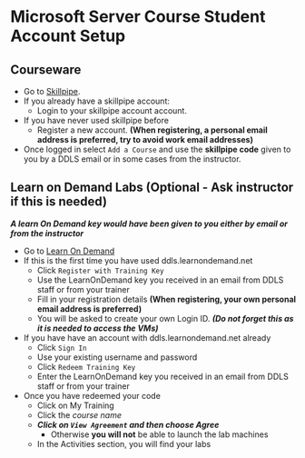 # Microsoft Server Course Student Account Setup

## Courseware

- Go to [Skillpipe](https://skillpipe.com/).
- If you already have a skillpipe account:
  - Login to your skillpipe account account.
- If you have never used skillpipe before
  - Register a new account. **(When registering, a personal email address is preferred, try to avoid work email addresses)**
- Once logged in select `Add a Course` and use the **skillpipe code** given to you by a DDLS email or in some cases from the instructor.

## Learn on Demand Labs  (Optional - Ask instructor if this is needed)

***A learn On Demand key would have been given to you either by email or from the instructor***

- Go to [Learn On Demand](https://ddls.learnondemand.net)
- If this is the first time you have used ddls.learnondemand.net
  - Click `Register with Training Key`  
  - Use the LearnOnDemand key you received in an email from DDLS staff or from your trainer
  - Fill in your registration details **(When registering, your own personal email address is preferred)**
  - You will be asked to create your own Login ID. ***(Do not forget this as it is needed to access the VMs)***
- If you have have an account with ddls.learnondemand.net already
  - Click `Sign In`
  - Use your existing username and password
  - Click `Redeem Training Key`
  - Enter the LearnOnDemand key you received in an email from DDLS staff or from your trainer
- Once you have redeemed your code
  - Click on My Training
  - Click the *course name*
  - ***Click on ```View Agreement``` and then choose Agree*** 
    - Otherwise **you will not** be able to launch the lab machines
  - In the Activities section, you will find your labs
  
